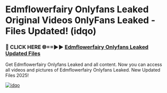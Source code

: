 # Edmflowerfairy Onlyfans Leaked Original Videos 0nlyFans Leaked - Files Updated! (idqo)

<h3>🔴 CLICK HERE 🌐==►► <a href="https://tinyurl.com/4seja8ks" rel="nofollow">Edmflowerfairy Onlyfans Leaked Updated Files</a></h3>

Get Edmflowerfairy Onlyfans Leaked and all content. Now you can access all videos and pictures of Edmflowerfairy Onlyfans Leaked. New Updated Files 2025!

[![idqo](https://i.imgur.com/EWjZXRe.gif)](https://tinyurl.com/4seja8ks)

